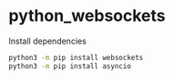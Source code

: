 # python_websockets

Install dependencies
```bash
python3 -m pip install websockets
python3 -m pip install asyncio